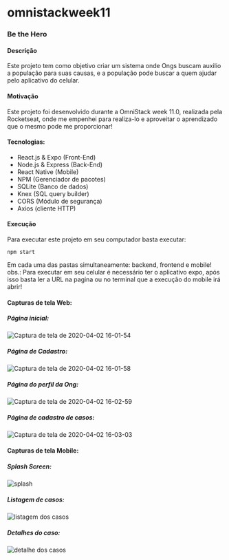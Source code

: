 # omnistackweek11
### Be the Hero
#### Descrição
Este projeto tem como objetivo criar um sistema onde Ongs buscam auxilio a população para suas causas, e a população pode buscar a quem ajudar pelo aplicativo do celular.
#### Motivação
Este projeto foi desenvolvido durante a OmniStack week 11.0, realizada pela Rocketseat, onde me empenhei para realiza-lo e aproveitar o aprendizado que o mesmo pode me proporcionar!
#### Tecnologias:
* React.js & Expo (Front-End)
* Node.js & Express (Back-End)
* React Native (Mobile)
* NPM (Gerenciador de pacotes)
* SQLite (Banco de dados)
* Knex (SQL query builder)
* CORS (Módulo de segurança)
* Axios (cliente HTTP)
#### Execução
Para executar este projeto em seu computador basta executar: <pre><code>npm start
</code></pre> Em cada uma das pastas simultaneamente: backend, frontend e mobile! <br />
obs.: Para executar em seu celular é necessário ter o aplicativo expo, após isso basta ler a URL na pagina ou no terminal que a execução do mobile irá abrir!
#### Capturas de tela Web:
##### Página inicial:
![Captura de tela de 2020-04-02 16-01-54](https://user-images.githubusercontent.com/52354567/78292845-0c979f80-74fe-11ea-839b-816c491d44ae.png)
##### Página de Cadastro:
![Captura de tela de 2020-04-02 16-01-58](https://user-images.githubusercontent.com/52354567/78292926-2e912200-74fe-11ea-8399-03e0b291c156.png)
##### Página do perfil da Ong:
![Captura de tela de 2020-04-02 16-02-59](https://user-images.githubusercontent.com/52354567/78293036-584a4900-74fe-11ea-95ac-cb48af80a062.png)
##### Página de cadastro de casos:
![Captura de tela de 2020-04-02 16-03-03](https://user-images.githubusercontent.com/52354567/78293082-6730fb80-74fe-11ea-82ba-e3df7923648b.png)
#### Capturas de tela Mobile:
##### Splash Screen:
![splash](https://user-images.githubusercontent.com/52354567/78295311-51253a00-7502-11ea-9316-d8e9410e6214.jpeg)
##### Listagem de casos:
![listagem dos casos](https://user-images.githubusercontent.com/52354567/78295380-6dc17200-7502-11ea-9416-3b569c860f2b.jpeg)
##### Detalhes do caso:
![detalhe dos casos](https://user-images.githubusercontent.com/52354567/78295416-7dd95180-7502-11ea-9654-7b9c1cb07489.jpeg)
